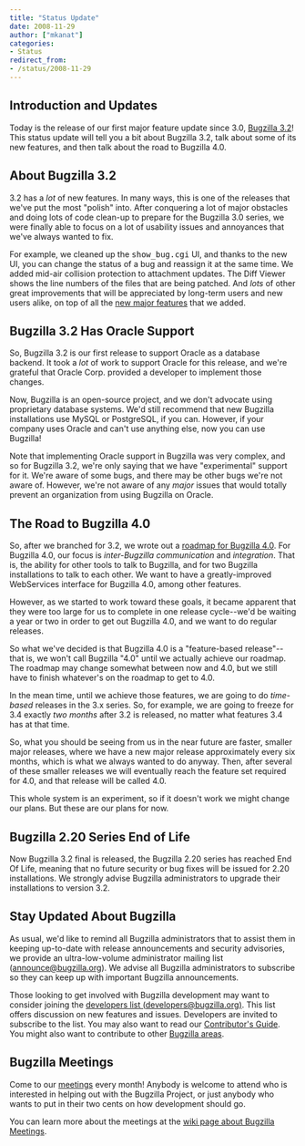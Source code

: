```yaml
---
title: "Status Update"
date: 2008-11-29
author: ["mkanat"]
categories:
- Status
redirect_from:
- /status/2008-11-29
---
```


## Introduction and Updates

Today is the release of our first major feature update since 3.0, [Bugzilla 3.2](/releases/3.2/)! This status update will tell you a bit about Bugzilla 3.2, talk about some of its new features, and then talk about the road to Bugzilla 4.0.

## About Bugzilla 3.2

3.2 has a _lot_ of new features. In many ways, this is one of the releases that we've put the most "polish" into. After conquering a lot of major obstacles and doing lots of code clean-up to prepare for the Bugzilla 3.0 series, we were finally able to focus on a lot of usability issues and annoyances that we've always wanted to fix.

For example, we cleaned up the <kbd>show\_bug.cgi</kbd> UI, and thanks to the new UI, you can change the status of a bug and reassign it at the same time. We added mid-air collision protection to attachment updates. The Diff Viewer shows the line numbers of the files that are being patched. And _lots_ of other great improvements that will be appreciated by long-term users and new users alike, on top of all the [new major features](/releases/3.2) that we added.

## Bugzilla 3.2 Has Oracle Support

So, Bugzilla 3.2 is our first release to support Oracle as a database backend. It took a _lot_ of work to support Oracle for this release, and we're grateful that Oracle Corp. provided a developer to implement those changes.

Now, Bugzilla is an open-source project, and we don't advocate using proprietary database systems. We'd still recommend that new Bugzilla installations use MySQL or PostgreSQL, if you can. However, if your company uses Oracle and can't use anything else, now you can use Bugzilla!

Note that implementing Oracle support in Bugzilla was very complex, and so for Bugzilla 3.2, we're only saying that we have "experimental" support for it. We're aware of some bugs, and there may be other bugs we're not aware of. However, we're not aware of any _major_ issues that would totally prevent an organization from using Bugzilla on Oracle.

## The Road to Bugzilla 4.0

So, after we branched for 3.2, we wrote out a [roadmap for Bugzilla 4.0](https://wiki.mozilla.org/Bugzilla:Roadmap). For Bugzilla 4.0, our focus is _inter-Bugzilla communication_ and _integration_. That is, the ability for other tools to talk to Bugzilla, and for two Bugzilla installations to talk to each other. We want to have a greatly-improved WebServices interface for Bugzilla 4.0, among other features.

However, as we started to work toward these goals, it became apparent that they were too large for us to complete in one release cycle--we'd be waiting a year or two in order to get out Bugzilla 4.0, and we want to do regular releases.

So what we've decided is that Bugzilla 4.0 is a "feature-based release"--that is, we won't call Bugzilla "4.0" until we actually achieve our roadmap. The roadmap may change somewhat between now and 4.0, but we still have to finish whatever's on the roadmap to get to 4.0.

In the mean time, until we achieve those features, we are going to do _time-based_ releases in the 3.x series. So, for example, we are going to freeze for 3.4 exactly _two months_ after 3.2 is released, no matter what features 3.4 has at that time.

So, what you should be seeing from us in the near future are faster, smaller major releases, where we have a new major release approximately every six months, which is what we always wanted to do anyway. Then, after several of these smaller releases we will eventually reach the feature set required for 4.0, and that release will be called 4.0.

This whole system is an experiment, so if it doesn't work we might change our plans. But these are our plans for now.

## Bugzilla 2.20 Series End of Life

Now Bugzilla 3.2 final is released, the Bugzilla 2.20 series has reached End Of Life, meaning that no future security or bug fixes will be issued for 2.20 installations. We strongly advise Bugzilla administrators to upgrade their installations to version 3.2.

## Stay Updated About Bugzilla

As usual, we'd like to remind all Bugzilla administrators that to assist them in keeping up-to-date with release announcements and security advisories, we provide an ultra-low-volume administrator mailing list ([announce@bugzilla.org](https://lists.bugzilla.org/listinfo/announce)). We advise all Bugzilla administrators to subscribe so they can keep up with important Bugzilla announcements.

Those looking to get involved with Bugzilla development may want to consider joining the [developers list (developers@bugzilla.org)](https://lists.bugzilla.org/listinfo/developers). This list offers discussion on new features and issues. Developers are invited to subscribe to the list. You may also want to read our [Contributor's Guide](https://www.bugzilla.org/docs/contributor.html). You might also want to contribute to other [Bugzilla areas](https://wiki.mozilla.org/Bugzilla:Bugzilla:Teams).

## Bugzilla Meetings

Come to our [meetings](https://wiki.mozilla.org/Bugzilla:Meetings) every month! Anybody is welcome to attend who is interested in helping out with the Bugzilla Project, or just anybody who wants to put in their two cents on how development should go.

You can learn more about the meetings at the [wiki page about Bugzilla Meetings](https://wiki.mozilla.org/Bugzilla:Meetings).
